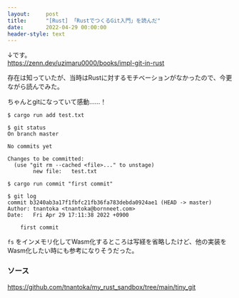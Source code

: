 ```yaml
---
layout:     post
title:      "[Rust] 「RustでつくるGit入門」を読んだ"
date:       2022-04-29 00:00:00
header-style: text
---
```


↓です。  
<https://zenn.dev/uzimaru0000/books/impl-git-in-rust>

存在は知っていたが、当時はRustに対するモチベーションがなかったので、今更ながら読んでみた。

ちゃんとgitになっていて感動……！

```
$ cargo run add test.txt

$ git status            
On branch master

No commits yet

Changes to be committed:
  (use "git rm --cached <file>..." to unstage)
        new file:   test.txt
        
$ cargo run commit "first commit"

$ git log   
commit b3240ab3a17f1fbfc21fb36fa783debda0924ae1 (HEAD -> master)
Author: tnantoka <tnantoka@bornneet.com>
Date:   Fri Apr 29 17:11:38 2022 +0900

    first commit
```

`fs` をインメモリ化してWasm化するところは写経を省略したけど、他の実装をWasm化したい時にも参考になりそうだった。

### ソース

<https://github.com/tnantoka/my_rust_sandbox/tree/main/tiny_git>